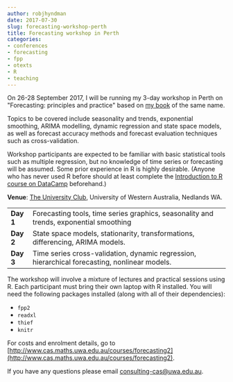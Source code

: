 ```yaml
---
author: robjhyndman
date: 2017-07-30
slug: forecasting-workshop-perth
title: Forecasting workshop in Perth
categories:
- conferences
- forecasting
- fpp
- otexts
- R
- teaching
---
```


On 26-28 September 2017, I will be running my 3-day workshop in Perth on "Forecasting: principles and practice" based on [my book](http://otexts.org/fpp2) of the same name.

Topics to be covered include seasonality and trends, exponential smoothing, ARIMA modelling, dynamic regression and state space models, as well as forecast accuracy methods and forecast evaluation techniques such as cross-validation.

Workshop participants are expected to be familiar with basic statistical tools such as multiple regression, but no knowledge of time series or forecasting will be assumed. Some prior experience in R is highly desirable. (Anyone who has never used R before should at least complete the [Introduction to R course on DataCamp](https://www.datacamp.com/courses/free-introduction-to-r) beforehand.)

**Venue**: [The University Club](http://www.uwa.edu.au/contact/map?id=2161), University of Western Australia, Nedlands WA.

<table>
  <tr>
    <td width=10%><b>Day 1</b></td>
    <td>Forecasting tools, time series graphics, seasonality and trends, exponential smoothing</td>
  </tr>
  <tr>
    <td><b>Day 2</b></td>
    <td>State space models, stationarity, transformations, differencing, ARIMA models.</td>
  </tr>
  <tr>
    <td><b>Day 3</b></td>
    <td>Time series cross-validation, dynamic regression, hierarchical forecasting, nonlinear models.</td>
  </tr>
</table>

The workshop will involve a mixture of lectures and practical sessions using R. Each participant must bring their own laptop with R installed. You will need the following packages installed (along with all of their dependencies):

 * `fpp2`
 * `readxl`
 * `thief`
 * `knitr`

For costs and enrolment details, go to
[http://www.cas.maths.uwa.edu.au/courses/forecasting2](http://www.cas.maths.uwa.edu.au/courses/forecasting2).

If you have any questions please email [consulting-cas@uwa.edu.au](mailto:consulting-cas@uwa.edu.au).
